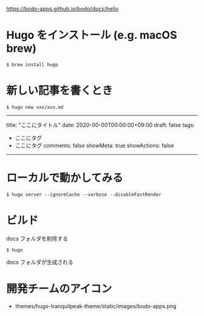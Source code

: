 https://bodo-apps.github.io/bodo/docs/hello

# Hugo をインストール (e.g. macOS brew)

```
$ brew install hugo
```

# 新しい記事を書くとき

```
$ hugo new xxx/xxx.md
```

---
title: "ここにタイトル"
date: 2020-00-00T00:00:00+09:00
draft: false
tags:
  - ここにタグ
  - ここにタグ
comments: false
showMeta: true
showActions: false
---

# ローカルで動かしてみる

```
$ hugo server --ignoreCache --verbose --disableFastRender
```

# ビルド

docs フォルダを削除する

```
$ hugo
```

docs フォルダが生成される

# 開発チームのアイコン

- themes/hugo-tranquilpeak-theme/static/images/bodo-apps.png
